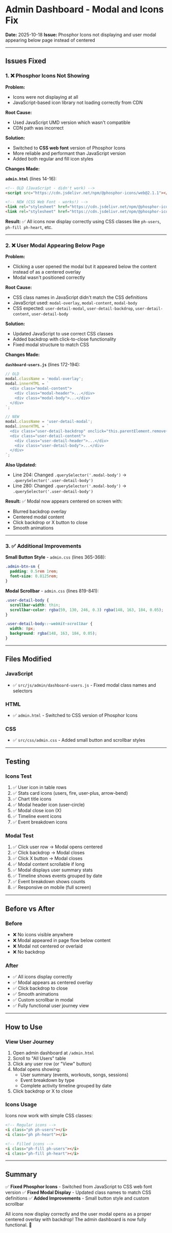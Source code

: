 # Admin Dashboard - Modal and Icons Fix

**Date:** 2025-10-18
**Issue:** Phosphor Icons not displaying and user modal appearing below page instead of centered

---

## Issues Fixed

### 1. ❌ Phosphor Icons Not Showing

**Problem:**

- Icons were not displaying at all
- JavaScript-based icon library not loading correctly from CDN

**Root Cause:**

- Used JavaScript UMD version which wasn't compatible
- CDN path was incorrect

**Solution:**

- Switched to **CSS web font** version of Phosphor Icons
- More reliable and performant than JavaScript version
- Added both regular and fill icon styles

**Changes Made:**

**`admin.html`** (lines 14-16):

```html
<!-- OLD (JavaScript - didn't work) -->
<script src="https://cdn.jsdelivr.net/npm/@phosphor-icons/web@2.1.1"></script>

<!-- NEW (CSS Web Font - works!) -->
<link rel="stylesheet" href="https://cdn.jsdelivr.net/npm/@phosphor-icons/web@2.1.1/src/regular/style.css">
<link rel="stylesheet" href="https://cdn.jsdelivr.net/npm/@phosphor-icons/web@2.1.1/src/fill/style.css">
```

**Result:** ✅ All icons now display correctly using CSS classes like `ph-users`, `ph-fill ph-heart`, etc.

---

### 2. ❌ User Modal Appearing Below Page

**Problem:**

- Clicking a user opened the modal but it appeared below the content instead of as a centered overlay
- Modal wasn't positioned correctly

**Root Cause:**

- CSS class names in JavaScript didn't match the CSS definitions
- JavaScript used: `modal-overlay`, `modal-content`, `modal-body`
- CSS expected: `user-detail-modal`, `user-detail-backdrop`, `user-detail-content`, `user-detail-body`

**Solution:**

- Updated JavaScript to use correct CSS classes
- Added backdrop with click-to-close functionality
- Fixed modal structure to match CSS

**Changes Made:**

**`dashboard-users.js`** (lines 172-194):

```javascript
// OLD
modal.className = 'modal-overlay';
modal.innerHTML = `
  <div class="modal-content">
    <div class="modal-header">...</div>
    <div class="modal-body">...</div>
  </div>
`;

// NEW
modal.className = 'user-detail-modal';
modal.innerHTML = `
  <div class="user-detail-backdrop" onclick="this.parentElement.remove()"></div>
  <div class="user-detail-content">
    <div class="user-detail-header">...</div>
    <div class="user-detail-body">...</div>
  </div>
`;
```

**Also Updated:**

- Line 204: Changed `.querySelector('.modal-body')` → `.querySelector('.user-detail-body')`
- Line 280: Changed `.querySelector('.modal-body')` → `.querySelector('.user-detail-body')`

**Result:** ✅ Modal now appears centered on screen with:

- Blurred backdrop overlay
- Centered modal content
- Click backdrop or X button to close
- Smooth animations

---

### 3. ✅ Additional Improvements

**Small Button Style** - `admin.css` (lines 365-368):

```css
.admin-btn-sm {
  padding: 0.5rem 1rem;
  font-size: 0.8125rem;
}
```

**Modal Scrollbar** - `admin.css` (lines 819-841):

```css
.user-detail-body {
  scrollbar-width: thin;
  scrollbar-color: rgba(59, 130, 246, 0.3) rgba(148, 163, 184, 0.05);
}

.user-detail-body::-webkit-scrollbar {
  width: 8px;
  background: rgba(148, 163, 184, 0.05);
}
```

---

## Files Modified

### JavaScript

- ✅ `src/js/admin/dashboard-users.js` - Fixed modal class names and selectors

### HTML

- ✅ `admin.html` - Switched to CSS version of Phosphor Icons

### CSS

- ✅ `src/css/admin.css` - Added small button and scrollbar styles

---

## Testing

### Icons Test

1. ✅ User icon in table rows
2. ✅ Stats card icons (users, fire, user-plus, arrow-bend)
3. ✅ Chart title icons
4. ✅ Modal header icon (user-circle)
5. ✅ Modal close icon (X)
6. ✅ Timeline event icons
7. ✅ Event breakdown icons

### Modal Test

1. ✅ Click user row → Modal opens centered
2. ✅ Click backdrop → Modal closes
3. ✅ Click X button → Modal closes
4. ✅ Modal content scrollable if long
5. ✅ Modal displays user summary stats
6. ✅ Timeline shows events grouped by date
7. ✅ Event breakdown shows counts
8. ✅ Responsive on mobile (full screen)

---

## Before vs After

### Before

- ❌ No icons visible anywhere
- ❌ Modal appeared in page flow below content
- ❌ Modal not centered or overlaid
- ❌ No backdrop

### After

- ✅ All icons display correctly
- ✅ Modal appears as centered overlay
- ✅ Click backdrop to close
- ✅ Smooth animations
- ✅ Custom scrollbar in modal
- ✅ Fully functional user journey view

---

## How to Use

### View User Journey

1. Open admin dashboard at `/admin.html`
2. Scroll to "All Users" table
3. Click any user row (or "View" button)
4. Modal opens showing:
    - User summary (events, workouts, songs, sessions)
    - Event breakdown by type
    - Complete activity timeline grouped by date
5. Click backdrop or X to close

### Icons Usage

Icons now work with simple CSS classes:

```html
<!-- Regular icons -->
<i class="ph ph-users"></i>
<i class="ph ph-heart"></i>

<!-- Filled icons -->
<i class="ph-fill ph-users"></i>
<i class="ph-fill ph-heart"></i>
```

---

## Summary

✅ **Fixed Phosphor Icons** - Switched from JavaScript to CSS web font version
✅ **Fixed Modal Display** - Updated class names to match CSS definitions
✅ **Added Improvements** - Small button style and custom scrollbar

All icons now display correctly and the user modal opens as a proper centered overlay with backdrop! The admin dashboard
is now fully functional. 🎉
